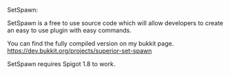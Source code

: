 SetSpawn:

SetSpawn is a free to use source code which will allow developers to create an easy to use plugin with easy commands.

You can find the fully compiled version on my bukkit page.
https://dev.bukkit.org/projects/superior-set-spawn


SetSpawn requires Spigot 1.8 to work.
